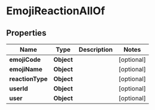 

# EmojiReactionAllOf


## Properties

Name | Type | Description | Notes
------------ | ------------- | ------------- | -------------
**emojiCode** | **Object** |  |  [optional]
**emojiName** | **Object** |  |  [optional]
**reactionType** | **Object** |  |  [optional]
**userId** | **Object** |  |  [optional]
**user** | **Object** |  |  [optional]



